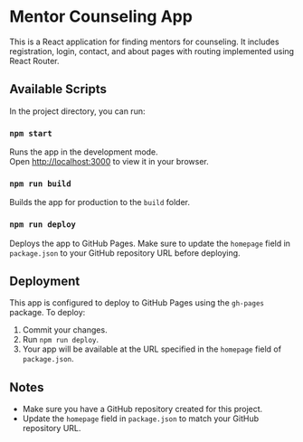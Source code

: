 # Mentor Counseling App

This is a React application for finding mentors for counseling. It includes registration, login, contact, and about pages with routing implemented using React Router.

## Available Scripts

In the project directory, you can run:

### `npm start`

Runs the app in the development mode.  
Open [http://localhost:3000](http://localhost:3000) to view it in your browser.

### `npm run build`

Builds the app for production to the `build` folder.

### `npm run deploy`

Deploys the app to GitHub Pages. Make sure to update the `homepage` field in `package.json` to your GitHub repository URL before deploying.

## Deployment

This app is configured to deploy to GitHub Pages using the `gh-pages` package. To deploy:

1. Commit your changes.
2. Run `npm run deploy`.
3. Your app will be available at the URL specified in the `homepage` field of `package.json`.

## Notes

- Make sure you have a GitHub repository created for this project.
- Update the `homepage` field in `package.json` to match your GitHub repository URL.
